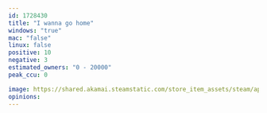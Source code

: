 ```yaml
---
id: 1728430
title: "I wanna go home"
windows: "true"
mac: "false"
linux: false
positive: 10
negative: 3
estimated_owners: "0 - 20000"
peak_ccu: 0

image: https://shared.akamai.steamstatic.com/store_item_assets/steam/apps/1728430/header.jpg?t=1667924252
opinions:
---
```

